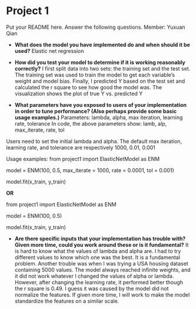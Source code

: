 # Project 1 

Put your README here. Answer the following questions.
Member: Yuxuan Qian
* __What does the model you have implemented do and when should it be used?__
Elastic net regression
  
* __How did you test your model to determine if it is working reasonably correctly?__
I first split data into two sets: the training set and the test set.  The training set was used to train the model to get each variable’s weight and model bias. Finally, I predicted Y based on the test set and calculated the r square to see how good the model was.  The visualization shows the plot of true Y vs. predicted Y
  
* __What parameters have you exposed to users of your implementation in order to tune performance? (Also perhaps provide some basic usage examples.)__
Parameters: lambda, alpha, max iteration, learning rate, tolerance
In code, the above parameters show: lamb, alp, max_iterate, rate, tol

Users need to set the initial lambda and alpha. The default max iteration, learning rate, and tolerance are respectively 1000, 0.01, 0.001

Usage examples:
from project1 import ElasticNetModel as ENM

model = ENM(100, 0.5, max_iterate = 1000, rate = 0.0001, tol = 0.001)

model.fit(x_train, y_train)

__OR__

from project1 import ElasticNetModel as ENM

model = ENM(100, 0.5)

model.fit(x_train, y_train)


* __Are there specific inputs that your implementation has trouble with? Given more time, could you work around these or is it fundamental?__
It is hard to know what the values of lambda and alpha are. I had to try different values to know which one was the best. It is a fundamental problem. Another trouble was when I was trying a USA housing dataset containing 5000 values. The model always reached infinite weights, and it did not work whatever I changed the values of alpha or lambda. However, after changing the learning rate, it performed better though the r square is 0.49. I guess it was caused by the model did not normalize the features. If given more time, I will work to make the model standardize the features on a similar scale. 
